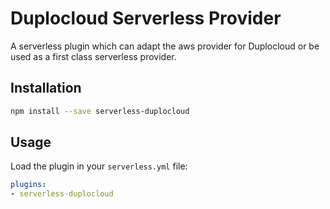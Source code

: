 # Duplocloud Serverless Provider  

A serverless plugin which can adapt the aws provider for Duplocloud or be used as a first class serverless provider. 

## Installation

```bash
npm install --save serverless-duplocloud
```

## Usage

Load the plugin in your `serverless.yml` file:  

```yaml
plugins:
- serverless-duplocloud
```
